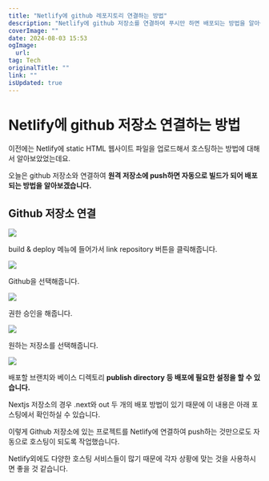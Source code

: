 ```yaml
---
title: "Netlify에 github 레포지토리 연결하는 방법"
description: "Netlify에 github 저장소를 연결하여 푸시만 하면 배포되는 방법을 알아봅니다"
coverImage: ""
date: 2024-08-03 15:53
ogImage:
  url:
tag: Tech
originalTitle: ""
link: ""
isUpdated: true
---
```


# Netlify에 github 저장소 연결하는 방법

이전에는 Netlify에 static HTML 웹사이트 파일을 업로드해서 호스팅하는 방법에 대해서 알아보았었는데요.

오늘은 github 저장소와 연결하여 **원격 저장소에 push하면 자동으로 빌드가 되어 배포되는 방법을 알아보겠습니다.**

## Github 저장소 연결

<!-- seedividend - 사각형 -->

<ins class="adsbygoogle"
     style="display:block"
     data-ad-client="ca-pub-4877378276818686"
     data-ad-slot="1898504329"
     data-ad-format="auto"
     data-full-width-responsive="true"></ins>

<script>
     (adsbygoogle = window.adsbygoogle || []).push({});
</script>

![](/assets/img/2022-11-28-Netlify에-github-저장소-연결하는-방법1.png)

build & deploy 메뉴에 들어가서 link repository 버튼을 클릭해줍니다.

![](/assets/img/2022-11-28-Netlify에-github-저장소-연결하는-방법2.png)

Github을 선택해줍니다.

![](/assets/img/2022-11-28-Netlify에-github-저장소-연결하는-방법3.png)

권한 승인을 해줍니다.

![](/assets/img/2022-11-28-Netlify에-github-저장소-연결하는-방법4.png)

원하는 저장소를 선택해줍니다.

![](/assets/img/2022-11-28-Netlify에-github-저장소-연결하는-방법5.png)

배포할 브랜치와 베이스 디렉토리 **publish directory 등 배포에 필요한 설정을 할 수 있습니다.**

Nextjs 저장소의 경우 .next와 out 두 개의 배포 방법이 있기 때문에 이 내용은 아래 포스팅에서 확인하실 수 있습니다.

이렇게 Github 저장소에 있는 프로젝트를 Netlify에 연결하여 push하는 것만으로도 자동으로 호스팅이 되도록 작업했습니다.

Netlify외에도 다양한 호스팅 서비스들이 많기 때문에 각자 상황에 맞는 것을 사용하시면 좋을 것 같습니다.
